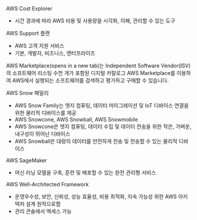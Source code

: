 
AWS Cost Explorer
  - 시간 경과에 따라 AWS 비용 및 사용량을 시각화, 이해, 관리할 수 있는 도구

AWS Support 플랜
  - AWS 고객 지원 서비스
  - 기본, 개발자, 비즈니스, 엔터프라이즈

AWS Marketplace(opens in a new tab)는 Independent Software Vendor(ISV)의 소프트웨어 리스팅 수천 개가 포함된 디지털 카탈로그
AWS Marketplace를 이용하여 AWS에서 실행되는 소프트웨어를 검색하고 평가하고 구매할 수 있습니다. 


AWS Snow 패밀리
  - AWS Snow Family는 엣지 컴퓨팅, 데이터 마이그레이션 및 IoT 디바이스 연결을 위한 물리적 디바이스를 제공
  - AWS Snowcone, AWS Snowball, AWS Snowmobile
  - AWS Snowcone은 엣지 컴퓨팅, 데이터 수집 및 데이터 전송을 위한 작은, 가벼운, 내구성이 뛰어난 디바이스
  - AWS Snowball은 대량의 데이터를 안전하게 전송 및 전송할 수 있는 물리적 디바이스


AWS SageMaker
  - 머신 러닝 모델을 구축, 훈련 및 배포할 수 있는 완전 관리형 서비스 

AWS Well-Architected Framework
  - 운영우수성, 보안, 신뢰성, 성능 효율성, 비용 최적화, 지속 가능성 위한 AWS 아키텍처 설계 원칙으로함
  - 관리 콘솔에서 엑세스 가능

